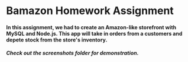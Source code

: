 # Bamazon Homework Assignment

#### In this assignment, we had to create an Amazon-like storefront with MySQL and Node.js. This app will take in orders from a customers and depete stock from the store's inventory. 

##### Check out the screenshots folder for demonstration. 





